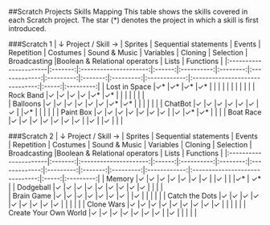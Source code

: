 ##Scratch Projects Skills Mapping
This table shows the skills covered in each Scratch project. The star (*) denotes the project in which a skill is first introduced.

###Scratch 1
| ↓ Project  /  Skill → | Sprites | Sequential statements | Events | Repetition | Costumes | Sound & Music | Variables | Cloning | Selection | Broadcasting |Boolean & Relational operators | Lists | Functions |
|:----------------------|:-------:|:---------------------:|:------:|:----------:|:--------:|:-------------:|:---------:|:-------:|:---------:|:------------:|:------------------------------:|:-----:|:---------:|
| Lost in Space         |✓*       |✓*                     |✓*      |✓*          |          |             |           |         |           |              |               |        |           |
| Rock Band             |✓        |✓                      |✓       |✓           |✓*        |✓*            |           |         |           |              |                 |        |           
| Balloons              |✓        |✓                      |✓       |✓           |✓         |✓             |✓*         |✓*       |           |              |                |        |           |
| ChatBot               |✓        |✓                      |✓       |✓           |✓         |✓             |✓          |         |✓*         |              |               |        |           |
| Paint Box             |✓        |✓                      |✓       |✓           |✓         |✓             |✓          |         |✓          |✓*            |✓*             |        |           |
| Boat Race             |✓        |✓                      |✓       |✓           |✓         |✓             |✓          |         |✓          |              |✓              |        |           |

###Scratch 2
| ↓ Project  /  Skill → | Sprites | Sequential statements | Events | Repetition | Costumes | Sound & Music | Variables | Cloning | Selection | Broadcasting |Boolean & Relational operators | Lists | Functions |
|:----------------------|:-------:|:---------------------:|:------:|:----------:|:--------:|:-------------:|:---------:|:-------:|:---------:|:------------:|:------------------------------:|:-----:|:---------:|
| Memory                |✓        |✓                      |✓       |✓           |✓         |✓             |✓          |         |✓          |              |               |✓*        | ✓*          |
| Dodgeball             |✓        |✓                      |✓       |✓           |✓         |✓             |✓          |✓        |✓          |              |                 |        |           
| Brain Game            |✓        |✓                      |✓       |✓           |✓         |✓             |✓          |         |✓          |              |                |        |           |
| Catch the Dots        |✓        |✓                      |✓       |✓           |✓         |✓             |✓          |✓        |✓          |              |               |        |           |
| Clone Wars            |✓        |✓                      |✓       |✓           |✓         |✓             |✓          |✓        |✓          |              |            |        |           |
| Create Your Own World |✓        |✓                      |✓       |✓           |✓         |✓             |✓          |         |✓          |              |              |        |           |



